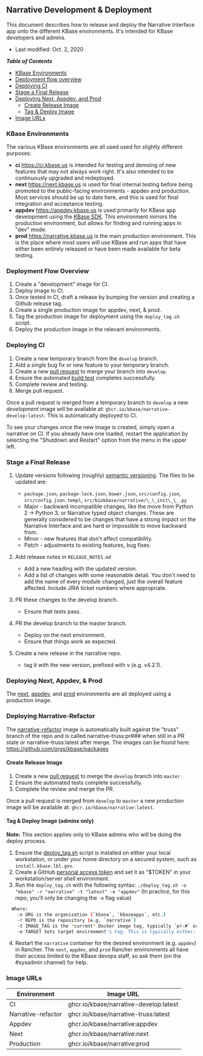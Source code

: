## Narrative Development & Deployment

This document describes how to release and deploy the Narrative Interface app onto the different KBase environments. It's intended for KBase developers and admins.

- Last modified: Oct. 2, 2020

**_Table of Contents_**

-   [KBase Environments](#kbase-environments)
-   [Deployment flow overview](#deployment-flow-overview)
-   [Deploying CI](#deploying-ci)
-   [Stage a Final Release](#stage-a-final-release)
-   [Deploying Next, Appdev, and Prod](#deploying-next,-appdev-&-prod)
    -   [Create Release Image](#create-release-image)
    -   [Tag & Deploy Image](#tag-&-deploy-image)
-   [Image URLs](#image-urls)

### KBase Environments

The various KBase environments are all used used for slightly different purposes:
-   **ci** <https://ci.kbase.us> is intended for testing and demoing of new features that may not always work right. It's also intended to be continuously upgraded and redeployed. 
-   **next** <https://next.kbase.us> is used for final internal testing before being promoted to the public-facing environments - appdev and production. Most services should be up to date here, and this is used for final integration and acceptance testing.
-   **appdev** <https://appdev.kbase.us> is used primarily for KBase app development using the [KBase SDK](https://kbase.github.io/kb_sdk_docs/). This environment mirrors the production environment, but allows for finding and running apps in "dev" mode.
-   **prod** <https://narrative.kbase.us> is the main production environment. This is the place where most users will use KBase and run apps that have either been entirely released or have been made available for beta testing.


### Deployment Flow Overview

1.  Create a "development" image for CI.
2.  Deploy image to CI.
3.  Once tested in CI, draft a release by bumping the version and creating a Github release tag.
4.  Create a single production image for appdev, next, & prod.
5.  Tag the production image for deployment using the `deploy_tag.sh` script.
6.  Deploy the production image in the relevant environments.

### Deploying CI

1.  Create a new temporary branch from the `develop` branch.
2.  Add a _single_ bug fix or new feature to your temporary branch.
3.  Create a new [pull request](https://github.com/kbase/narrative/compare) to merge your branch into `develop`.
4.  Ensure the automated [build test](https://github.com/kbase/narrative/actions?query=workflow%3A%22Build+Test+Image%22) completes successfully.
5.  Complete review and testing.
6.  Merge pull request.

Once a pull request is merged from a temporary branch to `develop` a new _development_ image will be available at:
`ghcr.io/kbase/narrative-develop:latest`. This is automatically deployed to CI.

To see your changes once the new image is created, simply open a narrative on CI. If you already have one loaded, restart the application by selecting the "Shutdown and Restart" option from the menu in the upper left.

### Stage a Final Release

1.  Update versions following (roughly) [semantic versioning](https://semver.org). The files to be updated are:
    -   `package.json`, `package-lock.json`, `bower.json`, `src/config.json`, `src/config.json.templ`, `src/biokbase/narrative/\_\_init\_\_.py`
    -   Major - backward incompatible changes, like the move from Python 2 -> Python 3, or Narrative typed object changes. These are generally considered to be changes that have a strong impact on the Narrative Interface and are hard or impossible to move backward from.
    -   Minor - new features that don't affect compatibility.
    -   Patch - adjustments to existing features, bug fixes.  

2.  Add release notes in `RELEASE_NOTES.md`
    -   Add a new heading with the updated version.
    -   Add a list of changes with some reasonable detail. You don't need to add the name of every module changed, just the overall feature affected. Include JIRA ticket numbers where appropriate.

3.  PR these changes to the develop branch.
    -   Ensure that tests pass.

4.  PR the develop branch to the master branch.
    -   Deploy on the next environment.
    -   Ensure that things work as expected.

5.  Create a new release in the narrative repo.
    -   tag it with the new version, prefixed with v (e.g. v4.2.1).

### Deploying Next, Appdev, & Prod

The [next](https://next.kbase.us), [appdev](https://appdev.kbase.us), and [prod](https://narrative.kbase.us) environments are all deployed using a production image. 

### Deploying Narrative-Refactor

The [narrative-refactor](https://narrative-refactor.kbase.us) image is automatically built against the "truss" branch of the repo and is called narrative-truss:pr### when still in a PR state or narrative-truss:latest after merge. The images can be found here: https://github.com/orgs/kbase/packages


#### Create Release Image

1.  Create a new [pull request](https://github.com/kbase/narrative/compare) to merge the `develop` branch into `master`.
2.  Ensure the automated tests complete successfully.
3.  Complete the review and merge the PR.

Once a pull request is merged from `develop` to `master` a new _production_ image will be available at:
`ghcr.io/kbase/narrative:latest`.

#### Tag & Deploy Image (admins only)

**Note:** This section applies only to KBase admins who will be doing the deploy process.

1.  Ensure the [deploy_tag.sh](https://github.com/kbase/narrative-traefiker/blob/develop/.github/workflows/scripts/deploy_tag.sh) script is installed on either your local workstation, or under your home directory on a secured system, such as `install.kbase.lbl.gov`.
2.  Create a GitHub [personal access token](https://github.com/settings/tokens) and set it as "$TOKEN" in your workstation/server shell environment.
3.  Run the `deploy_tag.sh` with the following syntax: `./deploy_tag.sh -o "kbase" -r "narrative" -t "latest" -e "appdev"` (In practice, for this repo, you'll only be changing the `-e` flag value)

```bash
  Where:
    -o ORG is the organization (`kbase`, `kbaseapps`, etc.)
    -r REPO is the repository (e.g. `narrative`)
    -t IMAGE_TAG is the *current* Docker image tag, typically `pr-#` or `latest`
    -e TARGET Sets target environment's tag. This is typically either:`next`, `appdev`, or `prod`.
```

4.  Restart the `narrative` container for the desired environment (e.g. `appdev`) in Rancher. The `next`, `appdev`, and `prod` Rancher environments all have their access limited to the KBase devops staff, so ask them (on the #sysadmin channel) for help.

### Image URLs

| Environment | Image URL                                                      |
| ----------- | -------------------------------------------------------------- |
| CI          | ghcr.io/kbase/narrative-develop:latest |
| Narrative-refactor| ghcr.io/kbase/narrative-truss:latest |
| Appdev      | ghcr.io/kbase/narrative:appdev         |
| Next        | ghcr.io/kbase/narrative:next           |
| Production  | ghcr.io/kbase/narrative:prod           |
